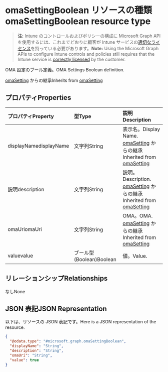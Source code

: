 # <a name="omasettingboolean-resource-type"></a><span data-ttu-id="9f8e7-101">omaSettingBoolean リソースの種類</span><span class="sxs-lookup"><span data-stu-id="9f8e7-101">omaSettingBoolean resource type</span></span>

> <span data-ttu-id="9f8e7-102">**注:** Intune のコントロールおよびポリシーの構成に Microsoft Graph API を使用するには、これまでどおりに顧客が Intune サービスの[適切なライセンス](https://go.microsoft.com/fwlink/?linkid=839381)を持っている必要があります。</span><span class="sxs-lookup"><span data-stu-id="9f8e7-102">**Note:** Using the Microsoft Graph APIs to configure Intune controls and policies still requires that the Intune service is [correctly licensed](https://go.microsoft.com/fwlink/?linkid=839381) by the customer.</span></span>

<span data-ttu-id="9f8e7-103">OMA 設定のブール定義。</span><span class="sxs-lookup"><span data-stu-id="9f8e7-103">OMA Settings Boolean definition.</span></span>

<span data-ttu-id="9f8e7-104">[omaSetting](../resources/intune_deviceconfig_omasetting.md) からの継承</span><span class="sxs-lookup"><span data-stu-id="9f8e7-104">Inherits from [omaSetting](../resources/intune_deviceconfig_omasetting.md)</span></span>

## <a name="properties"></a><span data-ttu-id="9f8e7-105">プロパティ</span><span class="sxs-lookup"><span data-stu-id="9f8e7-105">Properties</span></span>
|<span data-ttu-id="9f8e7-106">プロパティ</span><span class="sxs-lookup"><span data-stu-id="9f8e7-106">Property</span></span>|<span data-ttu-id="9f8e7-107">型</span><span class="sxs-lookup"><span data-stu-id="9f8e7-107">Type</span></span>|<span data-ttu-id="9f8e7-108">説明</span><span class="sxs-lookup"><span data-stu-id="9f8e7-108">Description</span></span>|
|:---|:---|:---|
|<span data-ttu-id="9f8e7-109">displayName</span><span class="sxs-lookup"><span data-stu-id="9f8e7-109">displayName</span></span>|<span data-ttu-id="9f8e7-110">文字列</span><span class="sxs-lookup"><span data-stu-id="9f8e7-110">String</span></span>|<span data-ttu-id="9f8e7-111">表示名。</span><span class="sxs-lookup"><span data-stu-id="9f8e7-111">Display Name.</span></span> <span data-ttu-id="9f8e7-112">[omaSetting](../resources/intune_deviceconfig_omasetting.md) からの継承</span><span class="sxs-lookup"><span data-stu-id="9f8e7-112">Inherited from [omaSetting](../resources/intune_deviceconfig_omasetting.md)</span></span>|
|<span data-ttu-id="9f8e7-113">説明</span><span class="sxs-lookup"><span data-stu-id="9f8e7-113">description</span></span>|<span data-ttu-id="9f8e7-114">文字列</span><span class="sxs-lookup"><span data-stu-id="9f8e7-114">String</span></span>|<span data-ttu-id="9f8e7-115">説明。</span><span class="sxs-lookup"><span data-stu-id="9f8e7-115">Description.</span></span> <span data-ttu-id="9f8e7-116">[omaSetting](../resources/intune_deviceconfig_omasetting.md) からの継承</span><span class="sxs-lookup"><span data-stu-id="9f8e7-116">Inherited from [omaSetting](../resources/intune_deviceconfig_omasetting.md)</span></span>|
|<span data-ttu-id="9f8e7-117">omaUri</span><span class="sxs-lookup"><span data-stu-id="9f8e7-117">omaUri</span></span>|<span data-ttu-id="9f8e7-118">文字列</span><span class="sxs-lookup"><span data-stu-id="9f8e7-118">String</span></span>|<span data-ttu-id="9f8e7-119">OMA。</span><span class="sxs-lookup"><span data-stu-id="9f8e7-119">OMA.</span></span> <span data-ttu-id="9f8e7-120">[omaSetting](../resources/intune_deviceconfig_omasetting.md) からの継承</span><span class="sxs-lookup"><span data-stu-id="9f8e7-120">Inherited from [omaSetting](../resources/intune_deviceconfig_omasetting.md)</span></span>|
|<span data-ttu-id="9f8e7-121">value</span><span class="sxs-lookup"><span data-stu-id="9f8e7-121">value</span></span>|<span data-ttu-id="9f8e7-122">ブール型 (Boolean)</span><span class="sxs-lookup"><span data-stu-id="9f8e7-122">Boolean</span></span>|<span data-ttu-id="9f8e7-123">値。</span><span class="sxs-lookup"><span data-stu-id="9f8e7-123">Value.</span></span>|

## <a name="relationships"></a><span data-ttu-id="9f8e7-124">リレーションシップ</span><span class="sxs-lookup"><span data-stu-id="9f8e7-124">Relationships</span></span>
<span data-ttu-id="9f8e7-125">なし</span><span class="sxs-lookup"><span data-stu-id="9f8e7-125">None</span></span>
## <a name="json-representation"></a><span data-ttu-id="9f8e7-126">JSON 表記</span><span class="sxs-lookup"><span data-stu-id="9f8e7-126">JSON Representation</span></span>
<span data-ttu-id="9f8e7-127">以下は、リソースの JSON 表記です。</span><span class="sxs-lookup"><span data-stu-id="9f8e7-127">Here is a JSON representation of the resource.</span></span>
<!--{
  "blockType": "resource",
  "@odata.type": "microsoft.graph.omaSettingBoolean"
}-->
``` json
{
  "@odata.type": "#microsoft.graph.omaSettingBoolean",
  "displayName": "String",
  "description": "String",
  "omaUri": "String",
  "value": true
}
```








